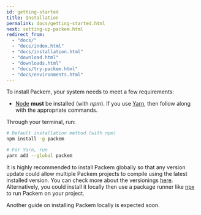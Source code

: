 ```yaml
---
id: getting-started
title: Installation
permalink: docs/getting-started.html
next: setting-up-packem.html
redirect_from:
  - "docs/"
  - "docs/index.html"
  - "docs/installation.html"
  - "download.html"
  - "downloads.html"
  - "docs/try-packem.html"
  - "docs/environments.html"
---
```


To install Packem, your system needs to meet a few requirements:

- [Node](https://nodejs.org/) **must** be installed (with *npm*). If you use [Yarn](https://yarnpkg.com/), then follow along with the appropriate commands.

Through your terminal, run:

```bash
# Default installation method (with npm)
npm install -g packem

# For Yarn, run
yarn add --global packem
```

It is highly recommended to install Packem globally so that any version update could allow multiple Packem projects to compile using the latest installed version. You can check more about the versionings [here](/versions). Alternatively, you could install it locally then use a package runner like [npx](https://github.com/zkat/npx) to run Packem on your project.

Another guide on installing Packem locally is expected soon.
